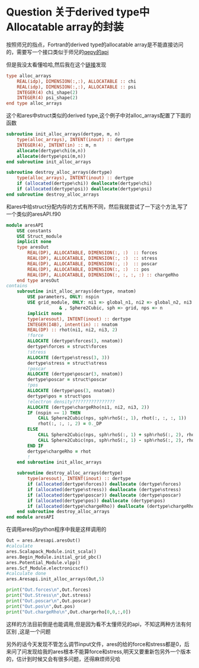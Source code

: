 # Question 关于derived type中Allocatable array的封装

按照师兄的指点，Fortran的derived type的allocatable array是不能直接访问的，需要写一个接口类似于师兄的[qepy的api](https://gitlab.com/shaoxc/qepy/-/tree/master/src/api)

但是我没太看懂哈哈,然后我在这个[链接](https://github.com/jameskermode/f90wrap/blob/master/examples/derivedtypes/datatypes.f90)发现

```fortran
type alloc_arrays
    REAL(idp), DIMENSION(:,:), ALLOCATABLE :: chi
    REAL(idp), DIMENSION(:,:), ALLOCATABLE :: psi
    INTEGER(4) chi_shape(2)
    INTEGER(4) psi_shape(2)
end type alloc_arrays
```

这个和ares中struct类似的derived type,这个例子中对alloc_arrays配置了下面的函数

```fortran
subroutine init_alloc_arrays(dertype, m, n)
    type(alloc_arrays), INTENT(inout) :: dertype
    INTEGER(4), INTENT(in) :: m, n
    allocate(dertype%chi(m,n))
    allocate(dertype%psi(m,n))
end subroutine init_alloc_arrays

subroutine destroy_alloc_arrays(dertype)
    type(alloc_arrays), INTENT(inout) :: dertype
    if (allocated(dertype%chi)) deallocate(dertype%chi)
    if (allocated(dertype%psi)) deallocate(dertype%psi)
end subroutine destroy_alloc_arrays
```

和ares中给struct分配内存的方式有所不同，然后我就尝试了一下这个方法,写了一个类似的aresAPI.f90

```fortran
module aresAPI
    USE constants
    USE Struct_module
    implicit none
    type aresOut
        REAL(DP), ALLOCATABLE, DIMENSION(:, :)  :: forces
        REAL(DP), ALLOCATABLE, DIMENSION(:, :)  :: stress
        REAL(DP), ALLOCATABLE, DIMENSION(:, :)  :: poscar
        REAL(DP), ALLOCATABLE, DIMENSION(:, :)  :: pos
        REAL(DP), ALLOCATABLE, DIMENSION(:, :, :, :) :: chargeRho
    end type aresOut
contains
    subroutine init_alloc_arrays(dertype, nnatom)
        USE parameters, ONLY: nspin
        USE grid_module, ONLY: ni1 => global_n1, ni2 => global_n2, ni3 => global_n3 &
                    & , Sphere2Cubic, sph => grid, nps => n
        implicit none
        type(aresout), INTENT(inout) :: dertype
        INTEGER(I4B), intent(in) :: nnatom
        REAL(DP) :: rhot(ni1, ni2, ni3, 2)
        !force
        ALLOCATE (dertype%forces(3, nnatom))
        dertype%forces = struct%forces
        !stress
        ALLOCATE (dertype%stress(3, 3))
        dertype%stress = struct%stress
        !poscar
        ALLOCATE (dertype%poscar(3, nnatom))
        dertype%poscar = struct%poscar
        !pos
        ALLOCATE (dertype%pos(3, nnatom))
        dertype%pos = struct%pos
        !electron density????????????????
        ALLOCATE (dertype%chargeRho(ni1, ni2, ni3, 2))
        IF (nspin == 1) THEN
            CALL Sphere2Cubic(nps, sph%rhoS(:, 1), rhot(:, :, :, 1))
            rhot(:, :, :, 2) = 0._DP
        ELSE
            CALL Sphere2Cubic(nps, sph%rhoS(:, 1) + sph%rhoS(:, 2), rhot(:, :, :, 1))
            CALL Sphere2Cubic(nps, sph%rhoS(:, 1) - sph%rhoS(:, 2), rhot(:, :, :, 2))
        END IF
        dertype%chargeRho = rhot
        !
    end subroutine init_alloc_arrays

    subroutine destroy_alloc_arrays(dertype)
        type(aresout), INTENT(inout) :: dertype
        if (allocated(dertype%forces)) deallocate (dertype%forces)
        if (allocated(dertype%stress)) deallocate (dertype%stress)
        if (allocated(dertype%poscar)) deallocate (dertype%poscar)
        if (allocated(dertype%pos)) deallocate (dertype%pos)
        if (allocated(dertype%chargeRho)) deallocate (dertype%chargeRho)
    end subroutine destroy_alloc_arrays
end module aresAPI
```

在调用ares的python程序中我是这样调用的

```python
Out = ares.Aresapi.aresOut()
#calculate
ares.Scalapack_Module.init_scala()
ares.Begin_Module.initial_grid_pbc()
ares.Potential_Module.vlpp()
ares.Scf_Module.electronicscf()
#calculate done
ares.Aresapi.init_alloc_arrays(Out,5)

print("Out.forces\n",Out.forces)
print("Out.Stress\n",Out.stress)
print("Out.poscar\n",Out.poscar)
print("Out.pos\n",Out.pos)
print("Out.chargeRho\n",Out.chargerho[0,0,:,0])
```

这样的方法目前倒是也能调用,但是因为看不太懂师兄的api，不知这两种方法有何区别 ,这是一个问题

另外的话今天发现不管怎么调节input文件，ares的给的force和stress都是0，后来问了问发现给我的ares根本不能算force和stress,明天又要重新包另外一个版本的，估计到时候又会有很多问题，还得麻烦师兄哈

